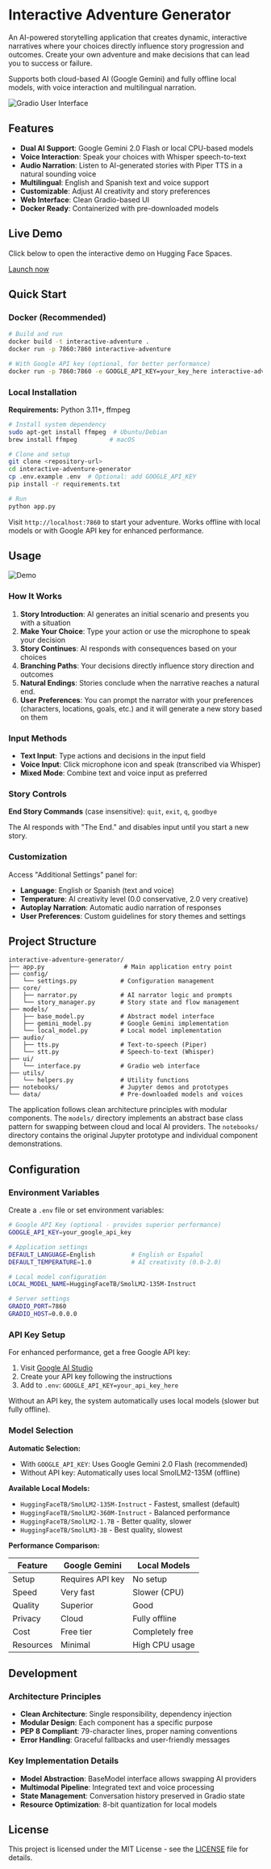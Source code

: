 # Interactive Adventure Generator

An AI-powered storytelling application that creates dynamic, interactive narratives where your choices directly influence story progression and outcomes. Create your own adventure and make decisions that can lead you to success or failure.

Supports both cloud-based AI (Google Gemini) and fully offline local models, with voice interaction and multilingual narration.

![Gradio User Interface](/media/gradio-ui.png)

## Features

- **Dual AI Support**: Google Gemini 2.0 Flash or local CPU-based models
- **Voice Interaction**: Speak your choices with Whisper speech-to-text
- **Audio Narration**: Listen to AI-generated stories with Piper TTS in a natural sounding voice
- **Multilingual**: English and Spanish text and voice support
- **Customizable**: Adjust AI creativity and story preferences
- **Web Interface**: Clean Gradio-based UI
- **Docker Ready**: Containerized with pre-downloaded models

## Live Demo
Click below to open the interactive demo on Hugging Face Spaces.

[Launch now](https://huggingface.co/spaces/marcoom/interactive-adventure-generator)

## Quick Start

### Docker (Recommended)

```bash
# Build and run
docker build -t interactive-adventure .
docker run -p 7860:7860 interactive-adventure

# With Google API key (optional, for better performance)
docker run -p 7860:7860 -e GOOGLE_API_KEY=your_key_here interactive-adventure
```

### Local Installation

**Requirements:** Python 3.11+, ffmpeg

```bash
# Install system dependency
sudo apt-get install ffmpeg  # Ubuntu/Debian
brew install ffmpeg         # macOS

# Clone and setup
git clone <repository-url>
cd interactive-adventure-generator
cp .env.example .env  # Optional: add GOOGLE_API_KEY
pip install -r requirements.txt

# Run
python app.py
```

Visit `http://localhost:7860` to start your adventure. Works offline with local models or with Google API key for enhanced performance.

## Usage

![Demo](/media/demo.gif)

### How It Works

1. **Story Introduction**: AI generates an initial scenario and presents you with a situation
2. **Make Your Choice**: Type your action or use the microphone to speak your decision
3. **Story Continues**: AI responds with consequences based on your choices
4. **Branching Paths**: Your decisions directly influence story direction and outcomes
5. **Natural Endings**: Stories conclude when the narrative reaches a natural end.
6. **User Preferences**: You can prompt the narrator with your preferences (characters, locations, goals, etc.) and it will generate a new story based on them

### Input Methods
- **Text Input**: Type actions and decisions in the input field
- **Voice Input**: Click microphone icon and speak (transcribed via Whisper)
- **Mixed Mode**: Combine text and voice input as preferred

### Story Controls
**End Story Commands** (case insensitive): `quit`, `exit`, `q`, `goodbye`

The AI responds with "The End." and disables input until you start a new story.

### Customization
Access "Additional Settings" panel for:
- **Language**: English or Spanish (text and voice)
- **Temperature**: AI creativity level (0.0 conservative, 2.0 very creative) 
- **Autoplay Narration**: Automatic audio narration of responses
- **User Preferences**: Custom guidelines for story themes and settings

## Project Structure

```
interactive-adventure-generator/
├── app.py                      # Main application entry point
├── config/
│   └── settings.py            # Configuration management
├── core/
│   ├── narrator.py            # AI narrator logic and prompts
│   └── story_manager.py       # Story state and flow management
├── models/
│   ├── base_model.py          # Abstract model interface
│   ├── gemini_model.py        # Google Gemini implementation
│   └── local_model.py         # Local model implementation
├── audio/
│   ├── tts.py                 # Text-to-speech (Piper)
│   └── stt.py                 # Speech-to-text (Whisper)
├── ui/
│   └── interface.py           # Gradio web interface
├── utils/
│   └── helpers.py             # Utility functions
├── notebooks/                 # Jupyter demos and prototypes
└── data/                      # Pre-downloaded models and voices
```

The application follows clean architecture principles with modular components. The `models/` directory implements an abstract base class pattern for swapping between cloud and local AI providers. The `notebooks/` directory contains the original Jupyter prototype and individual component demonstrations.

## Configuration

### Environment Variables

Create a `.env` file or set environment variables:

```bash
# Google API Key (optional - provides superior performance)
GOOGLE_API_KEY=your_google_api_key

# Application settings
DEFAULT_LANGUAGE=English          # English or Español
DEFAULT_TEMPERATURE=1.0           # AI creativity (0.0-2.0)

# Local model configuration
LOCAL_MODEL_NAME=HuggingFaceTB/SmolLM2-135M-Instruct

# Server settings
GRADIO_PORT=7860
GRADIO_HOST=0.0.0.0
```

### API Key Setup

For enhanced performance, get a free Google API key:
1. Visit [Google AI Studio](https://ai.google.dev/gemini-api/docs/api-key)
2. Create your API key following the instructions
3. Add to `.env`: `GOOGLE_API_KEY=your_api_key_here`

Without an API key, the system automatically uses local models (slower but fully offline).

### Model Selection

**Automatic Selection:**
- With `GOOGLE_API_KEY`: Uses Google Gemini 2.0 Flash (recommended)
- Without API key: Automatically uses local SmolLM2-135M (offline)

**Available Local Models:**
- `HuggingFaceTB/SmolLM2-135M-Instruct` - Fastest, smallest (default)
- `HuggingFaceTB/SmolLM2-360M-Instruct` - Balanced performance
- `HuggingFaceTB/SmolLM2-1.7B` - Better quality, slower
- `HuggingFaceTB/SmolLM3-3B` - Best quality, slowest

**Performance Comparison:**

| Feature | Google Gemini | Local Models |
|---------|---------------|-------------|
| Setup | Requires API key | No setup |
| Speed | Very fast | Slower (CPU) |
| Quality | Superior | Good |
| Privacy | Cloud | Fully offline |
| Cost | Free tier | Completely free |
| Resources | Minimal | High CPU usage |

## Development

### Architecture Principles
- **Clean Architecture**: Single responsibility, dependency injection
- **Modular Design**: Each component has a specific purpose  
- **PEP 8 Compliant**: 79-character lines, proper naming conventions
- **Error Handling**: Graceful fallbacks and user-friendly messages

### Key Implementation Details
- **Model Abstraction**: BaseModel interface allows swapping AI providers
- **Multimodal Pipeline**: Integrated text and voice processing
- **State Management**: Conversation history preserved in Gradio state
- **Resource Optimization**: 8-bit quantization for local models

## License

This project is licensed under the MIT License - see the [LICENSE](LICENSE) file for details.